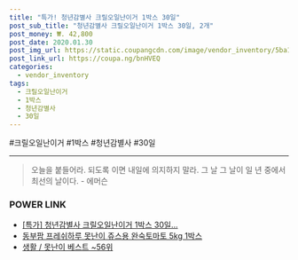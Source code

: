```yaml
--- 
title: "특가! 청년감별사 크릴오일난이거 1박스 30일" 
post_sub_title: "청년감별사 크릴오일난이거 1박스 30일, 2개" 
post_money: ₩. 42,800 
post_date: 2020.01.30 
post_img_url: https://static.coupangcdn.com/image/vendor_inventory/5ba1/38ee0120b83d5100f534f4f4d9397d0539bc9c89292f138e44049b2dd3a6.jpg 
post_link_url: https://coupa.ng/bnHVEQ 
categories: 
  - vendor_inventory 
tags: 
  - 크릴오일난이거 
  - 1박스 
  - 청년감별사 
  - 30일 
--- 
```

  #크릴오일난이거 #1박스 #청년감별사 #30일 
<hr> 

> 오늘을 붙들어라. 되도록 이면 내일에 의지하지 말라. 그 날 그 날이 일 년 중에서 최선의 날이다. - 에머슨 


### POWER LINK

* <a href="https://blog.naver.com/sakai111/221790945257" target="_blank">[특가] 청년감별사 크릴오일난이거 1박스 30일...</a>
* <a href="https://blog.naver.com/fasyy4321/221789243453" target="_blank">동부팜 프레쉬하루 못난이 쥬스용 완숙토마토 5kg 1박스</a>
* <a href="https://blog.naver.com/santokki14/221778538552" target="_blank">생활 / 못난이 베스트 ~56위</a>
